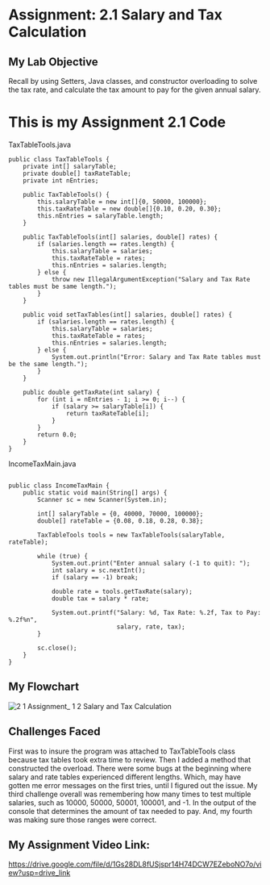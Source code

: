 # Assignment: 2.1 Salary and Tax Calculation

## My Lab Objective

Recall by using Setters, Java classes, and constructor overloading to solve the tax rate, and calculate the tax amount to pay for the given annual salary.

# This is my Assignment 2.1 Code
TaxTableTools.java
```
public class TaxTableTools {
    private int[] salaryTable;
    private double[] taxRateTable;
    private int nEntries;

    public TaxTableTools() {
        this.salaryTable = new int[]{0, 50000, 100000};
        this.taxRateTable = new double[]{0.10, 0.20, 0.30};
        this.nEntries = salaryTable.length;
    }

    public TaxTableTools(int[] salaries, double[] rates) {
        if (salaries.length == rates.length) {
            this.salaryTable = salaries;
            this.taxRateTable = rates;
            this.nEntries = salaries.length;
        } else {
            throw new IllegalArgumentException("Salary and Tax Rate tables must be same length.");
        }
    }

    public void setTaxTables(int[] salaries, double[] rates) {
        if (salaries.length == rates.length) {
            this.salaryTable = salaries;
            this.taxRateTable = rates;
            this.nEntries = salaries.length;
        } else {
            System.out.println("Error: Salary and Tax Rate tables must be the same length.");
        }
    }

    public double getTaxRate(int salary) {
        for (int i = nEntries - 1; i >= 0; i--) {
            if (salary >= salaryTable[i]) {
                return taxRateTable[i];
            }
        }
        return 0.0;
    }
}
```
IncomeTaxMain.java
```import java.util.Scanner;

public class IncomeTaxMain {
    public static void main(String[] args) {
        Scanner sc = new Scanner(System.in);

        int[] salaryTable = {0, 40000, 70000, 100000};
        double[] rateTable = {0.08, 0.18, 0.28, 0.38};

        TaxTableTools tools = new TaxTableTools(salaryTable, rateTable);

        while (true) {
            System.out.print("Enter annual salary (-1 to quit): ");
            int salary = sc.nextInt();
            if (salary == -1) break;

            double rate = tools.getTaxRate(salary);
            double tax = salary * rate;

            System.out.printf("Salary: %d, Tax Rate: %.2f, Tax to Pay: %.2f%n", 
                              salary, rate, tax);
        }

        sc.close();
    }
}
```
## My Flowchart
![2 1 Assignment_ 1 2 Salary and Tax Calculation](https://github.com/user-attachments/assets/622ef244-28f1-4426-afa0-b7403eadc3cb)

## Challenges Faced
First was to insure the program was attached to TaxTableTools class because tax tables took extra time to review. Then I added a method that constructed the overload. There were some bugs at the beginning where salary and rate tables experienced different lengths. Which, may have gotten me error messages on the first tries, until I figured out the issue. My third challenge overall was remembering how many times to test multiple salaries, such as 10000, 50000, 50001, 100001, and -1. In the output of the console that determines the amount of tax needed to pay. And, my fourth was making sure those ranges were correct. 

## My Assignment Video Link:

https://drive.google.com/file/d/1Gs28DL8fUSjspr14H74DCW7EZeboNO7o/view?usp=drive_link
